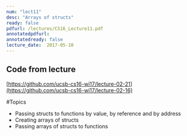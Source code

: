 ```yaml
---
num: "lect11"
desc: "Arrays of structs"
ready: false
pdfurl: /lectures/CS16_Lecture11.pdf
annotatedpdfurl: 
annotatedready: false
lecture_date:  2017-05-10
---
```


## Code from lecture
[https://github.com/ucsb-cs16-wi17/lecture-02-21](https://github.com/ucsb-cs16-wi17/lecture-02-16)

#Topics

* Passing structs to functions by value, by reference and by address
* Creating arrays of structs
* Passing arrays of structs to functions

